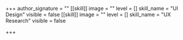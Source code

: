 +++
author_signature = ""
[[skill]]
image = ""
level = []
skill_name = "UI Design"
visible = false
[[skill]]
image = ""
level = []
skill_name = "UX Research"
visible = false

+++
